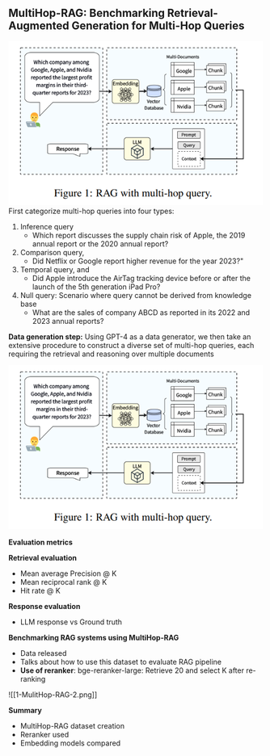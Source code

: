 ## MultiHop-RAG: Benchmarking Retrieval-Augmented Generation for Multi-Hop Queries


![](../../pics/MulitHop-RAG.png)
First categorize multi-hop queries into four types: 
1. Inference query
	- Which report discusses the supply chain risk of Apple, the 2019 annual report or the 2020 annual report?
2. Comparison query, 
	- Did Netflix or Google report higher revenue for the year 2023?"
3. Temporal query, and 
	- Did Apple introduce the AirTag tracking device before or after the launch of the 5th generation iPad Pro?
4. Null query: Scenario where query cannot be derived from knowledge base
	- What are the sales of company ABCD as reported in its 2022 and 2023 annual reports?

**Data generation step:**
Using GPT-4 as a data generator, we then take an extensive procedure to construct a diverse set of multi-hop queries, each requiring the retrieval and reasoning over multiple documents

![](../../pics/MulitHop-RAG.png)

**Evaluation metrics**

**Retrieval evaluation**
- Mean average Precision @ K
- Mean reciprocal rank @ K
- Hit rate @ K

**Response evaluation**
- LLM response vs Ground truth

**Benchmarking RAG systems using MultiHop-RAG**
- Data released
- Talks about how to use this dataset to evaluate RAG pipeline
- **Use of reranker**: bge-reranker-large: Retrieve 20 and select K after re-ranking

![[1-MulitHop-RAG-2.png]]

**Summary**

- MultiHop-RAG dataset creation
- Reranker used
- Embedding models compared